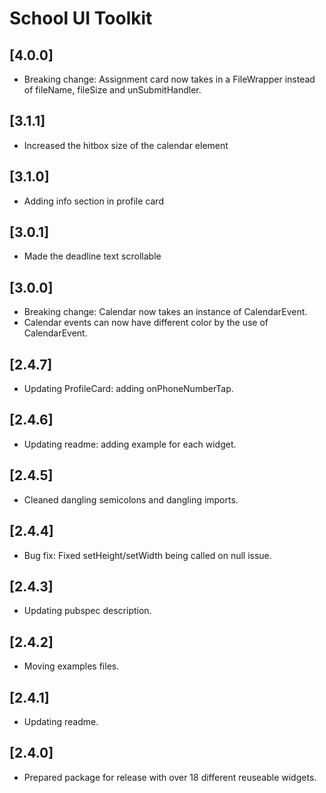 # School UI Toolkit

## [4.0.0]

- Breaking change: Assignment card now takes in a FileWrapper instead of fileName, fileSize and unSubmitHandler.

## [3.1.1]

- Increased the hitbox size of the calendar element

## [3.1.0]

- Adding info section in profile card

## [3.0.1]

- Made the deadline text scrollable

## [3.0.0]

- Breaking change: Calendar now takes an instance of CalendarEvent.
- Calendar events can now have different color by the use of CalendarEvent.

## [2.4.7]

- Updating ProfileCard: adding onPhoneNumberTap.

## [2.4.6]

- Updating readme: adding example for each widget.

## [2.4.5]

- Cleaned dangling semicolons and dangling imports.

## [2.4.4]

- Bug fix: Fixed setHeight/setWidth being called on null issue.

## [2.4.3]

- Updating pubspec description.

## [2.4.2]

- Moving examples files.

## [2.4.1]

- Updating readme.

## [2.4.0]

- Prepared package for release with over 18 different reuseable widgets.
